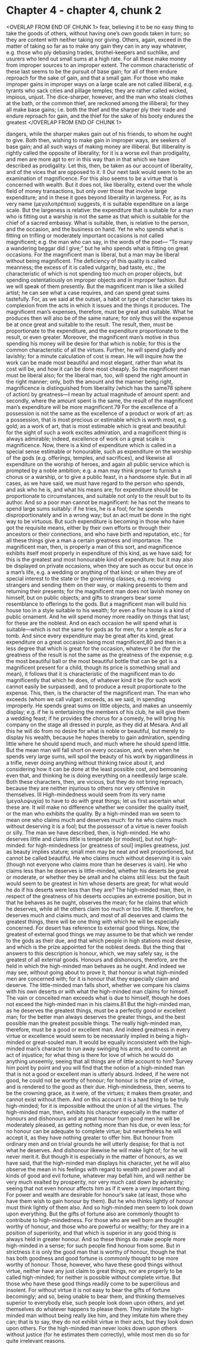 # Chapter 4 - chapter 4, chunk 2

<OVERLAP FROM END OF CHUNK 1>
fear, believing it to be no easy thing to take the goods of others, without having one’s own goods taken in turn; so they are content with neither taking nor giving. Others, again, exceed in the matter of taking so far as to make any gain they can in any way whatever, e.g. those who ply debasing trades, brothel-keepers and suchlike, and usurers who lend out small sums at a high rate. For all these make money from improper sources to an improper extent. The common characteristic of these last seems to be the pursuit of base gain; for all of them endure reproach for the sake of gain, and that a small gain. For those who make improper gains in improper ways on a large scale are not called illiberal, e.g. tyrants who sack cities and pillage temples; they are rather called wicked, impious, unjust. The dice-sharper, however, and the man who steals clothes at the bath, or the common thief, are reckoned among the illiberal; for they all make base gains; i.e. both the thief and the sharper ply their trade and endure reproach for gain, and the thief for the sake of his booty endures the greatest
</OVERLAP FROM END OF CHUNK 1>

dangers, while the sharper makes gain out of his friends, to whom he ought to give. Both then, wishing to make gain in improper ways, are seekers of base gain; and all such ways of making money are illiberal. But illiberality is rightly called the opposite of liberality; for it is a worse evil than prodigality, and men are more apt to err in this way than in that which we have described as prodigality. Let this, then, be taken as our account of liberality, and of the vices that are opposed to it. II Our next task would seem to be an examination of magnificence. For this also seems to be a virtue that is concerned with wealth. But it does not, like liberality, extend over the whole field of money transactions, but only over those that involve large expenditure; and in these it goes beyond liberality in largeness. For, as its very name (μεγαλοπρέπεια) suggests, it is suitable expenditure on a large scale. But the largeness is relative: the expenditure that is suitable for a man who is fitting out a warship is not the same as that which is suitable for the chief of a sacred embassy. What is suitable, then, is relative to the person, and the occasion, and the business on hand. Yet he who spends what is fitting on trifling or moderately important occasions is not called magnificent; e.g. the man who can say, in the words of the poet⁠— “To many a wandering beggar did I give;” but he who spends what is fitting on great occasions. For the magnificent man is liberal, but a man may be liberal without being magnificent. The deficiency of this quality is called meanness; the excess of it is called vulgarity, bad taste, etc.; the characteristic of which is not spending too much on proper objects, but spending ostentatiously on improper objects and in improper fashion. But we will speak of them presently. But the magnificent man is like a skilled artist; he can see what a case requires, and can spend great sums tastefully. For, as we said at the outset, a habit or type of character takes its complexion from the acts in which it issues and the things it produces. The magnificent man’s expenses, therefore, must be great and suitable. What he produces then will also be of the same nature; for only thus will the expense be at once great and suitable to the result. The result, then, must be proportionate to the expenditure, and the expenditure proportionate to the result, or even greater. Moreover, the magnificent man’s motive in thus spending his money will be desire for that which is noble; for this is the common characteristic of all the virtues. Further, he will spend gladly and lavishly; for a minute calculation of cost is mean. He will inquire how the work can be made most beautiful and most elegant, rather than what its cost will be, and how it can be done most cheaply. So the magnificent man must be liberal also; for the liberal man, too, will spend the right amount in the right manner; only, both the amount and the manner being right, magnificence is distinguished from liberality (which has the same78 sphere of action) by greatness⁠—I mean by actual magnitude of amount spent: and secondly, where the amount spent is the same, the result of the magnificent man’s expenditure will be more magnificent.79 For the excellence of a possession is not the same as the excellence of a product or work of art: as a possession, that is most precious or estimable which is worth most, e.g. gold; as a work of art, that is most estimable which is great and beautiful: for the sight of such a work excites admiration, and a magnificent thing is always admirable; indeed, excellence of work on a great scale is magnificence. Now, there is a kind of expenditure which is called in a special sense estimable or honourable, such as expenditure on the worship of the gods (e.g. offerings, temples, and sacrifices), and likewise all expenditure on the worship of heroes, and again all public service which is prompted by a noble ambition; e.g. a man may think proper to furnish a chorus or a warship, or to give a public feast, in a handsome style. But in all cases, as we have said, we must have regard to the person who spends, and ask who he is, and what his means are; for expenditure should be proportionate to circumstances, and suitable not only to the result but to its author. And so a poor man cannot be magnificent: he has not the means to spend large sums suitably: if he tries, he is a fool; for he spends disproportionately and in a wrong way; but an act must be done in the right way to be virtuous. But such expenditure is becoming in those who have got the requisite means, either by their own efforts or through their ancestors or their connections, and who have birth and reputation, etc.; for all these things give a man a certain greatness and importance. The magnificent man, then, is properly a man of this sort, and magnificence exhibits itself most properly in expenditure of this kind, as we have said; for this is the greatest and most honourable kind of expenditure: but it may also be displayed on private occasions, when they are such as occur but once in a man’s life, e.g. a wedding or anything of that kind; or when they are of special interest to the state or the governing classes, e.g. receiving strangers and sending them on their way, or making presents to them and returning their presents; for the magnificent man does not lavish money on himself, but on public objects; and gifts to strangers bear some resemblance to offerings to the gods. But a magnificent man will build his house too in a style suitable to his wealth; for even a fine house is a kind of public ornament. And he will spend money more readily on things that last; for these are the noblest. And on each occasion he will spend what is suitable⁠—which is not the same for gods as for men, for a temple as for a tomb. And since every expenditure may be great after its kind, great expenditure on a great occasion being most magnificent,80 and then in a less degree that which is great for the occasion, whatever it be (for the greatness of the result is not the same as the greatness of the expense; e.g. the most beautiful ball or the most beautiful bottle that can be got is a magnificent present for a child, though its price is something small and mean), it follows that it is characteristic of the magnificent man to do magnificently that which he does, of whatever kind it be (for such work cannot easily be surpassed), and to produce a result proportionate to the expense. This, then, is the character of the magnificent man. The man who exceeds (whom we call vulgar) exceeds, as we said, in spending improperly. He spends great sums on little objects, and makes an unseemly display; e.g. if he is entertaining the members of his club, he will give them a wedding feast; if he provides the chorus for a comedy, he will bring his company on the stage all dressed in purple, as they did at Mesara. And all this he will do from no desire for what is noble or beautiful, but merely to display his wealth, because he hopes thereby to gain admiration, spending little where he should spend much, and much where he should spend little. But the mean man will fall short on every occasion, and, even when he spends very large sums, will spoil the beauty of his work by niggardliness in a trifle, never doing anything without thinking twice about it, and considering how it can be done at the least possible cost, and bemoaning even that, and thinking he is doing everything on a needlessly large scale. Both these characters, then, are vicious, but they do not bring reproach, because they are neither injurious to others nor very offensive in themselves. III High-mindedness would seem from its very name (μεγαλοψυχία) to have to do with great things; let us first ascertain what these are. It will make no difference whether we consider the quality itself, or the man who exhibits the quality. By a high-minded man we seem to mean one who claims much and deserves much: for he who claims much without deserving it is a fool; but the possessor of a virtue is never foolish or silly. The man we have described, then, is high-minded. He who deserves little and claims little is temperate [or modest], but not high-minded: for high-mindedness [or greatness of soul] implies greatness, just as beauty implies stature; small men may be neat and well proportioned, but cannot be called beautiful. He who claims much without deserving it is vain (though not everyone who claims more than he deserves is vain). He who claims less than he deserves is little-minded, whether his deserts be great or moderate, or whether they be small and he claims still less: but the fault would seem to be greatest in him whose deserts are great; for what would he do if his deserts were less than they are? The high-minded man, then, in respect of the greatness of his deserts occupies an extreme position, but in that he behaves as he ought, observes the mean; for he claims that which he deserves, while all the others claim too much or too little. If, therefore, he deserves much and claims much, and most of all deserves and claims the greatest things, there will be one thing with which he will be especially concerned. For desert has reference to external good things. Now, the greatest of external good things we may assume to be that which we render to the gods as their due, and that which people in high stations most desire, and which is the prize appointed for the noblest deeds. But the thing that answers to this description is honour, which, we may safely say, is the greatest of all external goods. Honours and dishonours, therefore, are the held in which the high-minded man behaves as he ought. And indeed we may see, without going about to prove it, that honour is what high-minded men are concerned with; for it is honour that they especially claim and deserve. The little-minded man falls short, whether we compare his claims with his own deserts or with what the high-minded man claims for himself. The vain or conceited man exceeds what is due to himself, though he does not exceed the high-minded man in his claims.81 But the high-minded man, as he deserves the greatest things, must be a perfectly good or excellent man; for the better man always deserves the greater things, and the best possible man the greatest possible things. The really high-minded man, therefore, must be a good or excellent man. And indeed greatness in every virtue or excellence would seem to be necessarily implied in being a high-minded or great-souled man. It would be equally inconsistent with the high-minded man’s character to run away swinging his arms, and to commit an act of injustice; for what thing is there for love of which he would do anything unseemly, seeing that all things are of little account to him? Survey him point by point and you will find that the notion of a high-minded man that is not a good or excellent man is utterly absurd. Indeed, if he were not good, he could not be worthy of honour; for honour is the prize of virtue, and is rendered to the good as their due. High-mindedness, then, seems to be the crowning grace, as it were, of the virtues; it makes them greater, and cannot exist without them. And on this account it is a hard thing to be truly high-minded; for it is impossible without the union of all the virtues. The high-minded man, then, exhibits his character especially in the matter of honours and dishonours and at great honour from good men he will be moderately pleased, as getting nothing more than his due, or even less; for no honour can be adequate to complete virtue; but nevertheless he will accept it, as they have nothing greater to offer him. But honour from ordinary men and on trivial grounds he will utterly despise; for that is not what he deserves. And dishonour likewise he will make light of; for he will never merit it. But though it is especially in the matter of honours, as we have said, that the high-minded man displays his character, yet he will also observe the mean in his feelings with regard to wealth and power and all kinds of good and evil fortune, whatever may befall him, and will neither be very much exalted by prosperity, nor very much cast down by adversity; seeing that not even honour affects him as if it were a very important thing. For power and wealth are desirable for honour’s sake (at least, those who have them wish to gain honour by them). But he who thinks lightly of honour must think lightly of them also. And so high-minded men seem to look down upon everything. But the gifts of fortune also are commonly thought to contribute to high-mindedness. For those who are well born are thought worthy of honour, and those who are powerful or wealthy; for they are in a position of superiority, and that which is superior in any good thing is always held in greater honour. And so these things do make people more high-minded in a sense; for such people find honour from some. But in strictness it is only the good man that is worthy of honour, though he that has both goodness and good fortune is commonly thought to be more worthy of honour. Those, however, who have these good things without virtue, neither have any just claim to great things, nor are properly to be called high-minded; for neither is possible without complete virtue. But those who have these good things readily come to be supercilious and insolent. For without virtue it is not easy to bear the gifts of fortune becomingly; and so, being unable to bear them, and thinking themselves superior to everybody else, such people look down upon others, and yet themselves do whatever happens to please them. They imitate the high-minded man without being really like him, and they imitate him where they can; that is to say, they do not exhibit virtue in their acts, but they look down upon others. For the high-minded man never looks down upon others without justice (for he estimates them correctly), while most men do so for quite irrelevant reasons.
